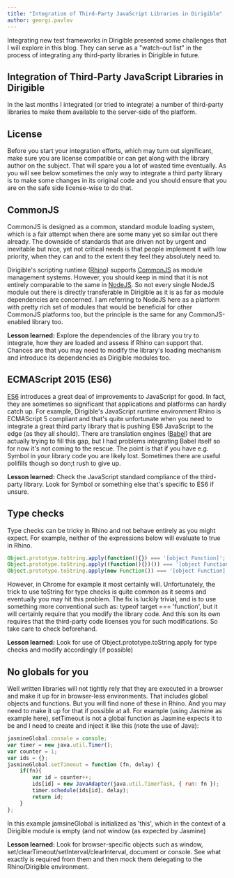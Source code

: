 ```yaml
---
title: "Integration of Third-Party JavaScript Libraries in Dirigible"
author: georgi.pavlov
---
```


Integrating new test frameworks in Dirigible presented some challenges that I will explore in this blog. They can serve as a "watch-out list" in the process of integrating any third-party libraries in Dirigible in future.   

Integration of Third-Party JavaScript Libraries in Dirigible
----

In the last months I integrated (or tried to integrate) a number of third-party libraries to make them available to the server-side of the platform.

## License

Before you start your integration efforts, which may turn out significant, make sure you are license compatible or can get along with the library author on the subject. That will spare you a lot of wasted time eventually. As you will see below sometimes the only way to integrate a third party library is to make some changes in its original code and you should ensure that you are on the safe side license-wise to do that.  

## CommonJS

CommonJS is designed as a common, standard module loading system, which is a fair attempt when there are some many yet so similar out there already. The downside of standards that are driven not by urgent and inevitable but nice, yet not critical needs is that people implement it with low priority, when they can and to the extent they feel they absolutely need to.   

Dirigible's scripting runtime ([Rhino](https://developer.mozilla.org/en-US/docs/Mozilla/Projects/Rhino)) supports [CommonJS](http://www.commonjs.org) as module management systems. However, you should keep in mind that it is not entirely comparable to the same in [NodeJS](https://nodejs.org). So not every single NodeJS module out there is directly transferable in Dirigible as it is as far as module dependencies are concerned. I am referring to NodeJS here as a platform with pretty rich set of modules that would be beneficial for other CommonJS platforms too, but the principle is the same for any CommonJS-enabled library too. 

**Lesson learned:** Explore the dependencies of the library you try to integrate, how they are loaded and assess if Rhino can support that. Chances are that you may need to modify the library's loading mechanism and introduce its dependencies as Dirigible modules too.     

## ECMAScript 2015 (ES6)

[ES6](http://www.ecma-international.org/publications/standards/Ecma-262.htm) introduces a great deal of improvements to JavaScript for good. In fact, they are sometimes so significant that applications and platforms can hardly catch up. For example, Dirigible's JavaScript runtime environment Rhino is ECMAScript 5 compliant and that's quite unfortunate when you need to integrate a great third party library that is pushing ES6 JavaScript to the edge (as they all should). There are translation engines ([Babel](https://babeljs.io)) that are actually trying to fill this gap, but I had problems integrating Babel itself so for now it's not coming to the rescue. The point is that if you have e.g. Symbol in your library code you are likely lost. Sometimes there are useful polifills though so  don;t rush to give up.

**Lesson learned:** Check the JavaScript standard compliance of the third-party library. Look for Symbol or something else that's specific to ES6 if unsure.

## Type checks

Type checks can be tricky in Rhino and not behave entirely as you might expect.
For example, neither of the expressions below will evaluate to true in Rhino.

```javascript
Object.prototype.toString.apply(function(){}) === '[object Function]';
Object.prototype.toString.apply((function(){})()) === '[object Function]';
Object.prototype.toString.apply(new Function()) === '[object Function]';
```

However, in Chrome for example it most certainly will. Unfortunately, the trick to use toString for type checks is quite common as it seems and eventually you may hit this problem. The fix is luckily trivial, and is to use something more conventional such as: typeof target === 'function', but it will certainly require that you modify the library code. And this son its own requires that the third-party code licenses you for such modifications. So take care to check beforehand.

**Lesson learned:** Look for use of Object.prototype.toString.apply for type checks and modify accordingly (if possible)

## No globals for you

Well written libraries will not tightly rely that they are executed in a browser and make it up for in browser-less environments. That includes global objects and functions. But you will find none of these in Rhino. And you may need to make it up for that if possible at all. For example (using Jasmine as example here), setTimeout is not a global function as Jasmine expects it to be and I need to create and inject it like this (note the use of Java):

```javascript
jasmineGlobal.console = console;
var timer = new java.util.Timer();
var counter = 1; 
var ids = {};
jasmineGlobal.setTimeout = function (fn, delay) {
	if(fn){
        var id = counter++; 
        ids[id] = new JavaAdapter(java.util.TimerTask, { run: fn });
        timer.schedule(ids[id], delay);
        return id;  
	}
};    
```

In this example jamsineGlobal is initialized as 'this', which in the context of a Dirigible module is empty (and not window (as expected by Jasmine)   

**Lesson learned:** Look for browser-specific objects such as window, set/clearTimeout/setInterval/clearInterval, document or console. See what exactly is required from them and then mock them delegating to the Rhino/Dirigible environment.
